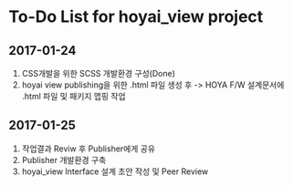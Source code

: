 # To-Do List for hoyai_view project

## 2017-01-24
 1. CSS개발을 위한 SCSS 개발환경 구성(Done)
 1. hoyai view publishing을 위한 .html 파일 생성 후 -> HOYA F/W 설계문서에 .html 파일 및 패키지 맵핑 작업

## 2017-01-25
 1. 작업결과 Reviw 후 Publisher에게 공유
 1. Publisher 개발환경 구축
 1. hoyai_view Interface 설계 초안 작성 및 Peer Review